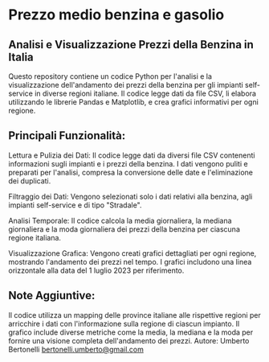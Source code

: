# Prezzo medio benzina e gasolio
## Analisi e Visualizzazione Prezzi della Benzina in Italia

Questo repository contiene un codice Python per l'analisi e la visualizzazione dell'andamento dei prezzi della benzina per gli impianti self-service in diverse regioni italiane. Il codice legge dati da file CSV, li elabora utilizzando le librerie Pandas e Matplotlib, e crea grafici informativi per ogni regione.

## Principali Funzionalità:

Lettura e Pulizia dei Dati: Il codice legge dati da diversi file CSV contenenti informazioni sugli impianti e i prezzi della benzina. I dati vengono puliti e preparati per l'analisi, compresa la conversione delle date e l'eliminazione dei duplicati.

Filtraggio dei Dati: Vengono selezionati solo i dati relativi alla benzina, agli impianti self-service e di tipo "Stradale".

Analisi Temporale: Il codice calcola la media giornaliera, la mediana giornaliera e la moda giornaliera dei prezzi della benzina per ciascuna regione italiana.

Visualizzazione Grafica: Vengono creati grafici dettagliati per ogni regione, mostrando l'andamento dei prezzi nel tempo. I grafici includono una linea orizzontale alla data del 1 luglio 2023 per riferimento.

## Note Aggiuntive:

Il codice utilizza un mapping delle province italiane alle rispettive regioni per arricchire i dati con l'informazione sulla regione di ciascun impianto.
Il grafico include diverse metriche come la media, la mediana e la moda per fornire una visione completa dell'andamento dei prezzi.
Autore:
Umberto Bertonelli 
bertonelli.umberto@gmail.com
